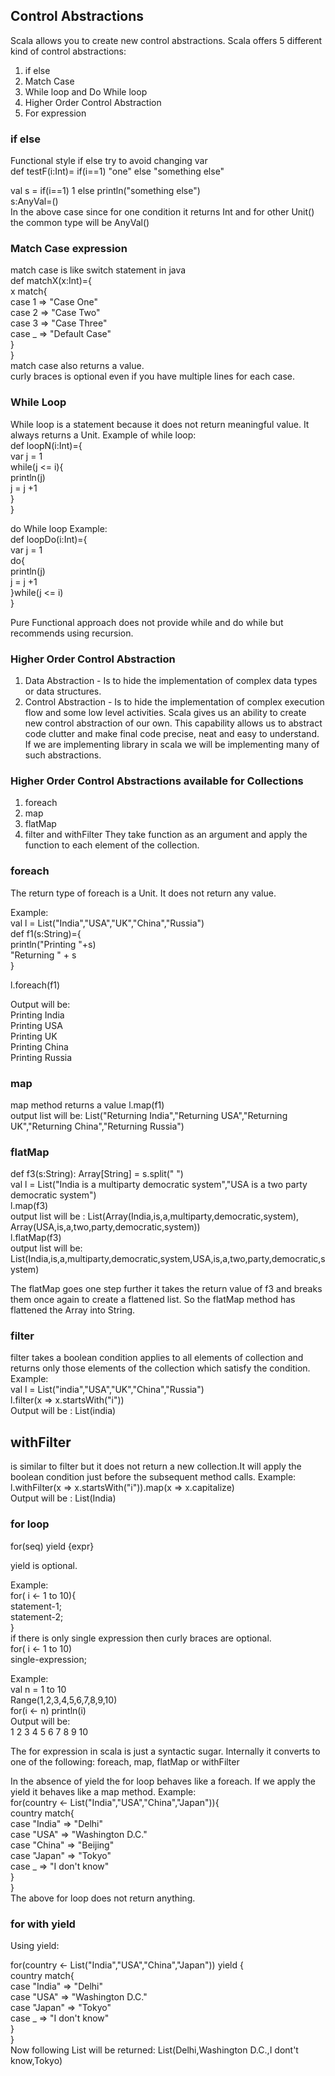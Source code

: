 ## Control Abstractions

Scala allows you to create new control abstractions.
Scala offers 5 different kind of control abstractions:
1. if else
2. Match Case
3. While loop and Do While loop
4. Higher Order Control Abstraction
5. For expression

### if else
Functional style if else try to avoid changing var <br/>
def testF(i:Int)= if(i==1) "one" else "something else" <br/>

val s = if(i==1) 1 else println("something else") <br/>
s:AnyVal=() <br/>
In the above case since for one condition it returns Int and for other Unit() the common type will be AnyVal() <br/>

### Match Case expression
match case is like switch statement in java <br/>
def matchX(x:Int)={ <br/>
  x match{ <br/>
    case 1 => "Case One" <br/>
    case 2 => "Case Two" <br/>
    case 3 => "Case Three" <br/>
    case _ => "Default Case" <br/>
  } <br/>
} <br/>
match case also returns a value. <br/>
curly braces is optional even if you have multiple lines for each case. <br/>

### While Loop
While loop is a statement because it does not return meaningful value. It always returns a Unit.
Example of while loop: <br/>
def loopN(i:Int)={ <br/>
  var j = 1 <br/>
  while(j <= i){ <br/>
    println(j) <br/>
    j = j +1 <br/>
  } <br/>
} <br/>

do While loop Example: <br/>
def loopDo(i:Int)={ <br/>
  var j = 1 <br/>
  do{ <br/>
    println(j) <br/>
    j = j +1 <br/>
  }while(j <= i)  <br/> 
} <br/>

Pure Functional approach does not provide while and do while but recommends using recursion. <br/>

### Higher Order Control Abstraction
1. Data Abstraction - Is to hide the implementation of complex data types or data structures.
2. Control Abstraction - Is to hide the implementation of complex execution flow and some low level activities.
Scala gives us an ability to create new control abstraction of our own. This capability allows us to abstract code clutter and make final code precise, neat and easy to understand.
If we are implementing library in scala we will be implementing many of such abstractions.

### Higher Order Control Abstractions available for Collections
1. foreach
2. map
3. flatMap
4. filter and withFilter
They take function as an argument and apply the function to each element of the collection.

### foreach
The return type of foreach is a Unit. It does not return any value.

Example: <br/>
val l = List("India","USA","UK","China","Russia") <br/>
  def f1(s:String)={ <br/>
    println("Printing "+s) <br/>
    "Returning " + s <br/>
  } <br/>
  
l.foreach(f1) <br/>

Output will be: <br/>
Printing India <br/>
Printing USA <br/>
Printing UK <br/>
Printing China <br/>
Printing Russia <br/>

### map
map method returns a value
l.map(f1) <br/>
output list will be: List("Returning India","Returning USA","Returning UK","Returning China","Returning Russia")

### flatMap
def f3(s:String): Array[String] = s.split(" ") <br/>
val l = List("India is a multiparty democratic system","USA is a two party democratic system") <br/>
l.map(f3) <br/>
output list will be : List(Array(India,is,a,multiparty,democratic,system), Array(USA,is,a,two,party,democratic,system)) <br/>
l.flatMap(f3) <br/>
output list will be: List(India,is,a,multiparty,democratic,system,USA,is,a,two,party,democratic,system) <br/>

The flatMap goes one step further it takes the return value of f3 and breaks them once again to create a flattened list. So the flatMap method has flattened the Array into String.

### filter
filter takes a boolean condition applies to all elements of collection and returns only those elements of the collection which satisfy the condition.
Example: <br/>
val l = List("india","USA","UK","China","Russia") <br/>
l.filter(x => x.startsWith("i")) <br/>
Output will be : List(india) <br/>

## withFilter
is similar to filter but it does not return a new collection.It will apply the boolean condition just before the subsequent method calls.
Example: <br/>
l.withFilter(x => x.startsWith("i")).map(x => x.capitalize) <br/>
Output will be : List(India) <br/>

### for loop

for(seq) yield {expr} <br/>

yield is optional. <br/>
 
Example: <br/>
for( i <- 1 to 10){ <br/>
  statement-1; <br/>
  statement-2; <br/>
} <br/>
if there is only single expression then curly braces are optional. <br/>
for( i <- 1 to 10) <br/>
    single-expression; <br/>
    
Example: <br/>
val n = 1 to 10 <br/>
Range(1,2,3,4,5,6,7,8,9,10) <br/>
for(i <- n) println(i) <br/>
Output will be: <br/>
1
2
3
4
5
6
7
8
9
10

The for expression in scala is just a syntactic sugar. Internally it converts to one of the following: foreach, map, flatMap or withFilter <br/>

In the absence of yield the for loop behaves like a foreach. If we apply the yield it behaves like a map method.
Example: <br/>
for(country <- List("India","USA","China","Japan")){ <br/>
  country match{ <br/>
    case "India" => "Delhi" <br/>
    case "USA" => "Washington D.C." <br/>
    case "China" => "Beijing" <br/>
    case "Japan" => "Tokyo" <br/>
    case _ => "I don't know" <br/>
   } <br/>
}  <br/>
The above for loop does not return anything.

### for with yield

Using yield:<br/>

for(country <- List("India","USA","China","Japan")) yield { <br/>
  country match{ <br/> 
    case "India" => "Delhi" <br/>
    case "USA" => "Washington D.C." <br/>
    case "Japan" => "Tokyo" <br/>
    case _ => "I don't know" <br/>
   } <br/>
}  <br/>
Now following List will be returned:
List(Delhi,Washington D.C.,I dont't know,Tokyo)



 











